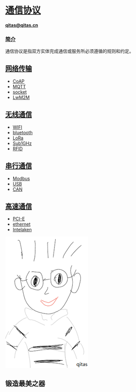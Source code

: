﻿# [通信协议](https://github.com/Qitas/Protocol) 

#### qitas@qitas.cn

### [简介](https://github.com/Qitas/Protocol/wiki)

通信协议是指双方实体完成通信或服务所必须遵循的规则和约定。

## [网络传输](qitas/)

- [CoAP](https://github.com/Qitas/CoAP)
- [MQTT](https://github.com/Qitas/MQTT)
- [socket](https://github.com/Qitas/socket)
- [LwM2M](https://github.com/Qitas/LwM2M)

## [无线通信](qitas/)

- [WIFI](https://github.com/Qitas/WIFI)
- [bluetooth](https://github.com/Qitas/bluetooth)
- [LoRa](https://github.com/Qitas/LoRa)
- [Sub1GHz](https://github.com/Qitas/Sub1GHz)
- [RFID](https://github.com/Qitas/RFID)


## [串行通信](qitas/)

- [Modbus](https://github.com/Qitas/modbus)
- [USB](https://github.com/Qitas/USB)
- [CAN](https://github.com/Qitas/CAN)

## [高速通信](qitas/)

- [PCI-E](https://github.com/Qitas/PCI-E)
- [ethernet](https://github.com/Qitas/ethernet)
- [Intelaken](https://github.com/Qitas/Intelaken)


[![sites](qitas/qitas.png)](http://www.qitas.cn)
## 锻造最美之器